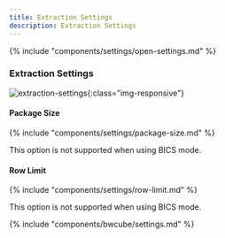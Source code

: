 ```yaml
---
title: Extraction Settings
description: Extraction Settings
---
```


{% include "components/settings/open-settings.md"  %}

### Extraction Settings

![extraction-settings](../../assets/images/documentation/components/bwcube/extraction-settings.png){:class="img-responsive"}

#### Package Size

{% include "components/settings/package-size.md"  %}

This option is not supported when using BICS mode.

#### Row Limit
{% include "components/settings/row-limit.md"  %}

This option is not supported when using BICS mode.

{% include "components/bwcube/settings.md"  %}